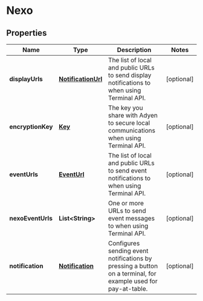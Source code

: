 

# Nexo


## Properties

| Name | Type | Description | Notes |
|------------ | ------------- | ------------- | -------------|
|**displayUrls** | [**NotificationUrl**](NotificationUrl.md) | The list of local and public URLs to send display notifications to when using Terminal API. |  [optional] |
|**encryptionKey** | [**Key**](Key.md) | The key you share with Adyen to secure local communications when using Terminal API. |  [optional] |
|**eventUrls** | [**EventUrl**](EventUrl.md) | The list of local and public URLs to send event notifications to when using Terminal API. |  [optional] |
|**nexoEventUrls** | **List&lt;String&gt;** | One or more URLs to send event messages to when using Terminal API. |  [optional] |
|**notification** | [**Notification**](Notification.md) | Configures sending event notifications by pressing a button on a terminal, for example used for pay-at-table. |  [optional] |



